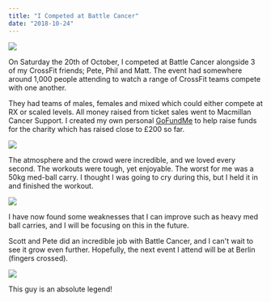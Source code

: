 ```yaml
---
title: "I Competed at Battle Cancer"
date: "2018-10-24"
---
```


![](https://michaelbrooks.co.uk/wp-content/uploads/2018/10/FB_IMG_1540153300600.jpg)

On Saturday the 20th of October, I competed at Battle Cancer alongside 3 of my CrossFit friends; Pete, Phil and Matt. The event had somewhere around 1,000 people attending to watch a range of CrossFit teams compete with one another.

They had teams of males, females and mixed which could either compete at RX or scaled levels. All money raised from ticket sales went to Macmillan Cancer Support. I created my own personal [GoFundMe](https://www.gofundme.com/raising-money-for-battle-cancer) to help raise funds for the charity which has raised close to £200 so far.

![](https://michaelbrooks.co.uk/wp-content/uploads/2018/10/FB_IMG_1540153634550.jpg)

The atmosphere and the crowd were incredible, and we loved every second. The workouts were tough, yet enjoyable. The worst for me was a 50kg med-ball carry. I thought I was going to cry during this, but I held it in and finished the workout.

![](https://michaelbrooks.co.uk/wp-content/uploads/2018/10/FB_IMG_1540208073223.jpg)

I have now found some weaknesses that I can improve such as heavy med ball carries, and I will be focusing on this in the future.

Scott and Pete did an incredible job with Battle Cancer, and I can't wait to see it grow even further. Hopefully, the next event I attend will be at Berlin (fingers crossed).

![](https://michaelbrooks.co.uk/wp-content/uploads/2018/10/FB_IMG_1540153012576.jpg)

This guy is an absolute legend!
